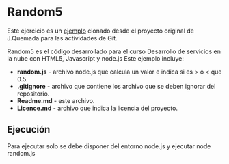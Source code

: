 # Random5

Este ejercicio es un [ejemplo](https://github.com/lenoppi/random5) clonado desde el proyecto original de J.Quemada para las actividades de Git.

Random5 es el código desarrollado para el curso Desarrollo de servicios en la nube con HTML5, Javascript y node.js
Este ejemplo incluye:

* **random.js** - archivo node.js que calcula un valor e indica si es > o < que 0.5.
* **.gitignore** - archivo que contiene los archivo que se deben ignorar del repositorio.
* **Readme.md** - este archivo.
* **Licence.md** - archivo que indica la licencia del proyecto.

## Ejecución
Para ejecutar solo se debe disponer del entorno node.js y ejecutar node random.js
